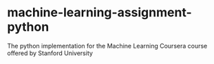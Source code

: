 # machine-learning-assignment-python
The python implementation for the Machine Learning Coursera course offered by Stanford University
